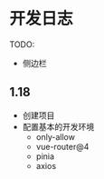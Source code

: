 # 开发日志

TODO:
- 侧边栏


## 1.18
- 创建项目
- 配置基本的开发环境
  - only-allow
  - vue-router@4
  - pinia
  - axios

